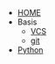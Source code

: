 - [HOME](README.md)
- Basis
  - [VCS](basis/vcs.md)
  - [git](basis/git.md)
- [Python](python/README.md)
